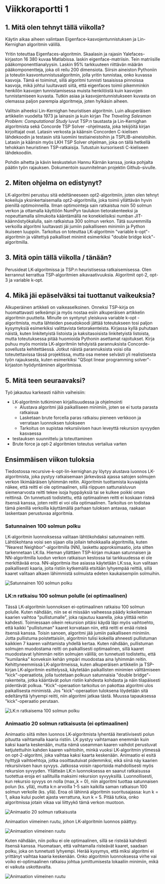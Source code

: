 # Viikkoraportti 1

## 1. Mitä olen tehnyt tällä viikolla?

Käytin aikaa aiheen valintaan Eigenface-kasvojentunnistuksen ja Lin-Kernighan algoritmin välillä.

Yritin toteuttaa Eigenfaces-algoritmin. Skaalasin ja rajasin Yalefaces-kirjaston 16 380 kuvaa Matlabissa. laskin eigenface-matriisin. Tein matriisille pääkomponenttianalyysin. Laskin 95% tarkkuuteen riittävän määrän pääkomponentteja, joka oli reilu 200 dimensiota. Siirsin aineiston Pythoniin ja toteutin kasvontunnistusalgoritmin, jolla yritin tunnistaa, onko kuvassa kasvoja. Tämä ei toiminut, sillä algoritmi tunnisti tasaisissa pinnoissa kasvoja, mikä johtui luultavasti siitä, että eigenfaces toimii pikemminkin henkilön kasvojen tunnistamisessa muista henkilöistä kuin kasvojen tunnistamiseen kuvasta. Tutkin asiaa ja kasvojentunnistukseen kuvasta on olemassa paljon parempia algoritmeja, joten hylkäsin aiheen.

Valitsin aiheeksi Lin-Kernighan heuristisen algoritmin. Luin alkuperäisen artikkelin vuodelta 1973 ja lainasin ja kuin kirjan _The Traveling Salesman Problem: Computational Study_ luvut TSP:n taustasta ja Lin-Kernighan algoritmista sekä Concorde TSP Solver -ohjelmasta, joka tekijöitä kirjan kirjoittajat ovat. Latasin verkosta ja käänsin Concorden C-kielisen lähdekoodin ja testasin sitä luomiini testiaineistoihin ja TSPLIB-aineistoihin. Latasin ja käänsin myös LKH TSP Solver ohjelman, joka on tällä hetkellä tehokkain heuristinen TSP-ratkaisija. Tutustuin kursorisesti C-kieliseen lähdekoodiin. 

Pohdin aihetta ja kävin keskustelun Hannu Kärnän kanssa, jonka pohjalta päätin työn rajauksen. Dokumentoin suunnitelman projektin Github-sivulle.    

## 2. Miten ohjelma on edistynyt?

LK-algoritmi perustuu sitä edeltäneeseen opt2-algoritmiin, joten olen tehnyt kokeiluja yksinkertaisemalla opt2-algoritmilla, joka toimii yllättävän hyvin pienillä optimoinneilla. Ilman optimointeja sain ratkaistua noin 50 solmun verkon ja ottamalla käyttöön NumPyn taulukon tietorakenteeksi ja nopeuttamalla silmukoita kääntämällä ne konekielisiksi numban JIT-käännöstyökalulla, sain ratkaistua 300 solmun verkon. Tätä suuremmilla verkoilla algoritmi luultavasti jäi jumiin paikalliseen minimiin ja Python ikuiseen luuppiin. Tarkoitus on toteuttaa LK-algoritmin "variable k-opt"-algoritmin ja vältettyä paikalliset minimit esimerkiksi "double bridge kick"-algoritmilla. 

## 3. Mitä opin tällä viikolla / tänään?

Perusideat LK-algoritmissa ja TSP:n heuristisessa ratkaisemisessa. Olen kerrannut kerrattua TSP-algoritmien aikavaativuuksia. Algoritmit opt-2, opt-3 ja variable k-opt. 

## 4. Mikä jäi epäselväksi tai tuottanut vaikeuksia? 

Alkuperäinen artikkeli on vaikeaselkoinen. Onneksi TSP-kirja on huomattavasti selkeämpi ja myös nostaa esiin alkuperäisen artikkelin algoritmin puutteita. Minulle on syntynyt yleiskuva variable k-opt -algoritmista, mutta lähteiden pseudokoodi jättää toteutukseen tosi paljon kysymyksiä esimerkiksi valittavista tietorakenteista. Kirjassa kyllä puhutaan näistä, kuten linkitetyistä listoista ja kaksitasoisista linkitetyistä listoista, mutta toteutuksessa pitää huomioida Pythonin asettamat rajoitukset. Kirja puhuu myös monista LK-algoritmiin tehdyistä parannuksista Concorde-sovellusta kehitettäessä. Jotkut näistä parannuksista voisi olla toteutettavissa tässä projektissa, mutta osa menee selvästi yli realistisesta työn rajauksesta, kuten esimerkiksi "QSopt linear programming solver"-kirjaston hyödyntäminen algoritmissa.

## 5. Mitä teen seuraavaksi?

Työ jakautuu karkeasti näihin vaiheisiin:
- LK-algoritmin tutkiminen kirjallisuudessa ja ohjelmointi
  - Alustava algoritmi jää paikalliseen minimiin, joten se ei tuota parasta ratkaisua
  - Lasketaan brute forcella paras ratkaisu pieneen verkkoon ja verrataan luonnoksen tulokseen    
  - Tarkoitus on supistaa rekursiivisen haun leveyttä rekursion syvyyden kasvaessa
- testauksen suunnittelu ja toteuttaminen
- Brute force ja opt-2 algoritmien toteutus vertailua varten

## Ensimmäisen viikon tuloksia

Tiedostossa recursive-k-opt-lin-kernighan.py löytyy alustava luonnos LK-algoritmista, joka pystyy ratkaisemaan järkevässä ajassa satojen solmujen verkon likimääräisen lyhimmän reitin. Algoritmin tuottamista kuvaajista näkee, että reitti ei ole optimaalinen, sillä riippuen sattunaisluvun siemenarvosta reitti tekee isoja hyppäyksiä tai se kulkee poikki oman reittinsä. On tunnetusti todistettu, että optimaalinen reitti ei koskaan risteä itsensä kanssa, joten reitti ei voi olla optimaalinen. Tarkoitus on todistaa tämä pienillä verkoilla käyttämällä parhaan tuloksen antavaa, raakaan laskentaan perustuvaa algoritmia. 

### Satunnainen 100 solmun polku

LK-algoritmin luonnoksessa valitaan lähtökohdaksi satunnainen reitti. Lähtökohtana voisi sen sijaan olla jollain tehokkaalla algoritmilla, kuten "Nearest Neighbor"-algoritmilla (NN), laskettu approksimaatio, jota sitten tarkennetaan LK:lla. Hieman yllättäen TSP-kirjan mukaan satunnaisen ja NN-algoritmilla luodun verkon ratkaisun kestossa tai tarkkuudessa ei ole merkittävää eroa. NN-algoritmia itse asiassa käytetään LK:ssa, kun valitaan paikallisesti kaaria, joita ristiin kytkemällä etsitään lyhyempää reittiä, sillä kaaret valitaan alkaen lähimmistä solmuista edeten kaukaisempiin solmuihin. 

![Satunnainen 100 solmun polku](/images/random_tour.png)

### LK:n ratkaisu 100 solmun polulle (ei optimaalinen)

Tässä LK-algoritmin luonnoksen ei-optimaalinen ratkaisu 100 solmun polulle. Kuten nähdään, niin se ei missään vaiheessa päädy kokeilemaan kaarien vaihtoa "pullistumalle", joka rajautuu kaarella, joka ylittää reitin kahdesti. Toimiessaan oikein rekursion pitäisi käydä läpi myös vaihtoehto, että kaikki "pullistuman" kaaret korvataan niin, että reitti ei enää risteä itsensä kanssa. Toisin sanoen, algoritmi jää jumiin paikalliseen minimiin. Jotta pullistuma poistettaisiin, algoritmin tulisi kokeilla ahneesti pullistuman kaikkien 7 kaaren vaihtamista yhdellä kertaa. Kuten nähdään, pullistuman solmujen muodostama reitti on paikallisesti optimaalinen, sillä kaaret muodostavat lyhimmän reitin solmujen välillä; on tunnetusti todistettu, että "kumilanka" konveksin kehän ympäri muodostaa aina lyhimmän reitin. Kehittyneemmissä LK-algoritmeissa, kuten alkuperäisen artikkelin ja TSP-kirjan LK-algoritmin esittelyssä, käytetään paikallisten minimien välttämiseen "kick"-operaatiota, jolla tuotetaan polkuun satunnaisia "double bridge"-rakenteita, jotka kääntävät polun ristiin kahdesta kohdasta ja näin tilapäisesti pidentävät polkua. "Kick"-operaation tarkoitus on pakottaa algoritmi ulos paikallisesta minimistä. Jos "kick"-operaation tuloksena löydetään sitä edeltänyttä lyhyempi reitti, niin algoritmi jatkaa tästä. Muussa tapauksessa "kick"-operaatio perutaan. 

![LK:n ratkaisema 100 solmun polku](/images/lk-k-depth-1.png)

### Animaatio 20 solmun ratkaisusta (ei optimaalinen)

Animaatio siitä miten luonnos LK-algoritmista lyhentää iteratiivisesti polun pituutta vaihtamalla kaaria ristiin. LK pystyy vaihtamaan enemmän kuin kaksi kaarta keskenään, mutta nämä useamman kaaren vaihdot perustuvat ketjutettuihin kahden kaaren vaihtoihin, minkä vuoksi LK-algoritmin ytimessä on opt-2-algoritmi, joka vaihtaa kaksi kaarta keskenään. Animaatio ei esitä hylttyjä vaihtoehtoja, jotka osoittautuivat pidemmiksi, eikä siinä näy kaarien rekursiivisen haun syvyys. Jatkossa voisin raportoida mahdollisesti myös rekursion syvyyden. Yllätteän LK:n luonnoksessa en saanut ratkaisussa tuotettua eroja eri sallituilla maksimi rekursion syvyyksillä. Luonnollisesti, kun rekursio syvyys on nolla (max_k = 0), niin algoritmi tuottaa satunnaisen polun (ks. yllä), mutta k:n arvoilla 1-5 sain kaikilla saman ratkaisun 100 solmun verkolle (ks. yllä). Eroa oli lähinnä algoritmin suoritusajassa: kun k = 1, aikaa kului puolet ajasta verrattuna, kun k = 5. Pitää tutkia, onko algoritmissa jotain vikaa vai liittyykö tämä verkon muotoon. 

![Animaatio 20 solmun ratkaisusta](/images/lk_tsp.gif)

Animaation viimeinen ruutu, johon LK-algoritmin luonnos päättyy. 

![Animaation viimeinen ruutu](/images/animation.png)

Kuten nähdään, niin polku ei ole optimaalinen, sillä se risteää kahdesti itsensä kanssa. Huomataan, että vaihtamalla risteävät kaaret, saadaan polku, joka on tunnetusti lyhyempi. Herää kysymys, että miksi algoritmi ei yrittänyt vaihtaa kaaria keskenään. Onko algoritmin luonnoksessa virhe vai voiko ei-optimaalinen ratkaisu johtua jumittumisesta lokaaliin minimiin, mikä ei vaikuta uskottavalta.  

![Animaation viimeinen ruutu](/images/animation_double_bridge.png)

